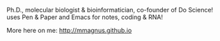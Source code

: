 Ph.D., molecular biologist & bioinformatician, co-founder of Do Science! uses Pen & Paper and Emacs for notes, coding & RNA!

More here on me: http://mmagnus.github.io
<!--
SCIENCE:
- **pubmex** - get a fancy paper title based on detected or given DOI or PMID https://github.com/mmagnus/pubmex

RNA
- https://github.com/mmagnus/rna-tools
- https://github.com/mmagnus/RNA-Puzzles-Standardized-Submissions

For nerds:
- https://github.com/mmagnus/emacs-env - I've been using Emacs ❤️ for over 13 (since 2007) years now. This's my config file :-) it might be useful for someone.
- https://github.com/mmagnus/emacs-pdb-mode - pdb-mode is an emacs-lisp minor mode for Emacs to perform a number of useful editing functions on Protein DataBank (PDB) formatted files. XEmacs and/or GNU Emacs are available for most computing platforms.

Splicing:
- https://github.com/mmagnus/PyMOL4Spliceosome

-->

<!--
**mmagnus/mmagnus** is a ✨ _special_ ✨ repository because its `README.md` (this file) appears on your GitHub profile.

Here are some ideas to get you started:

- 🔭 I’m currently working on ...
- 🌱 I’m currently learning ...
- 👯 I’m looking to collaborate on ...
- 🤔 I’m looking for help with ...
- 💬 Ask me about ...
- 📫 How to reach me: ...
- 😄 Pronouns: ...
- ⚡ Fun fact: ...
-->
